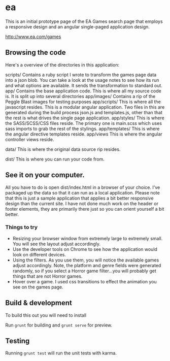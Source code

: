 # ea

This is an initial prototype page of the EA Games search page that employs a responsive design and an angular single-paged application design.

http://www.ea.com/games

## Browsing the code

Here's a overview of the directories in this application:

scripts/ 
Contains a ruby script I wrote to transform the games page data into a json blob.  You can take a look at the usage notes to see how its run and what options are available.  It sends the transformation to standard out.
app/
Contains the base application code.  This is where all my source code is.  It is split up into several directories
app/images/
Contains a rip of the Peggle Blast images for testing purposes
app/scripts/
This is where all the javascript resides.  This is a modular angular application.  Two files in this are generated during the build process json.js and templates.js, other than that the rest is what drives the single page application.
app/styles/
This is where the SASS/SCSS/CSS files reside.  The primary one is main.scss which uses sass imports to grab the rest of the stylings.
app/templates/
This is where the angular directive templates reside.
app/views
This is where the angular controller views reside.

data/
This is where the original data source rip resides.

dist/
This is where you can run your code from.


## See it on your computer.

All you have to do is open dist/index.html in a browser of your choice.  I've packaged up the data so that it can run 
as a local application.  Please note that this is just a sample application that applies a bit better responsive design
than the current site.  I have not done much work on the header or footer elements, they are primarily there just so
you can orient yourself a bit better.

### Things to try
* Resizing your browser window from extremely large to extremely small.  You will see the layout adjust accordingly.
* Use the developer tools on Chrome to see how the application would look on different devices.
* Using the filters.  As you use them, you will notice the available games adjust accordingly. Note, the platform and genre fields were generated randomly, so if you select a Horror game filter...you will probably get things that are not Horror games.
* Hover over a game.  I used css transitions to effect the animation you see on the games page.

## Build & development

To build this out you will need to install

Run `grunt` for building and `grunt serve` for preview.

## Testing

Running `grunt test` will run the unit tests with karma.
